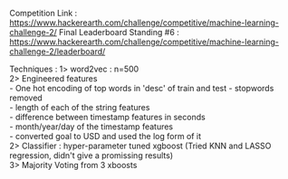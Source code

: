 Competition Link : https://www.hackerearth.com/challenge/competitive/machine-learning-challenge-2/
Final Leaderboard Standing #6 : https://www.hackerearth.com/challenge/competitive/machine-learning-challenge-2/leaderboard/

Techniques :
1> word2vec : n=500  
2> Engineered features  
	- One hot encoding of top words in 'desc' of train and test - stopwords removed  
	- length of each of the string features  
	- difference between timestamp features in seconds  
	- month/year/day of the timestamp features  
	- converted goal to USD and used the log form of it  
2> Classifier : hyper-parameter tuned xgboost
(Tried KNN and LASSO regression, didn't give a promissing results)  
3> Majority Voting from 3 xboosts  